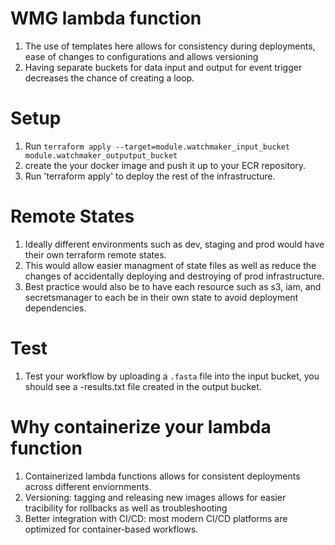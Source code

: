 # WMG lambda function

1. The use of templates here allows for consistency during deployments, ease of changes to configurations and allows versioning
2. Having separate buckets for data input and output for event trigger decreases the chance of creating a loop.


# Setup

1. Run `terraform apply --target=module.watchmaker_input_bucket module.watchmaker_outputput_bucket`
2. create the your docker image and push it up to your ECR repository.
3. Run 'terraform apply' to deploy the rest of the infrastructure.


# Remote States

1. Ideally different environments such as dev, staging and prod would have their own terraform remote states.
2. This would allow easier managment of state files as well as reduce the changes of accidentally deploying and destroying of prod infrastructure.
3. Best practice would also be to have each resource such as s3, iam, and secretsmanager to each be in their own state to avoid deployment dependencies.


# Test

1. Test your workflow by uploading a `.fasta` file into the input bucket, you should see a <filename>-results.txt file created in the output bucket.


# Why containerize your lambda function

1. Containerized lambda functions allows for consistent deployments across different enviornments.
2. Versioning: tagging and releasing new images allows for easier tracibility for rollbacks as well as troubleshooting
3. Better integration with CI/CD: most modern CI/CD platforms are optimized for container-based workflows. 
